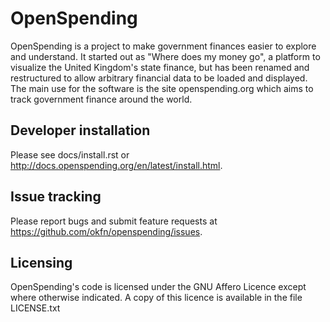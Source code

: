 # OpenSpending

OpenSpending is a project to make government finances easier to explore
and understand. It started out as "Where does my money go", a platform 
to visualize the United Kingdom's state finance, but has been renamed 
and restructured to allow arbitrary financial data to be loaded and 
displayed. The main use for the software is the site openspending.org
which aims to track government finance around the world.

## Developer installation

Please see docs/install.rst or http://docs.openspending.org/en/latest/install.html.

## Issue tracking

Please report bugs and submit feature requests at https://github.com/okfn/openspending/issues.

## Licensing

OpenSpending's code is licensed under the GNU Affero Licence except where
otherwise indicated. A copy of this licence is available in the file
LICENSE.txt
